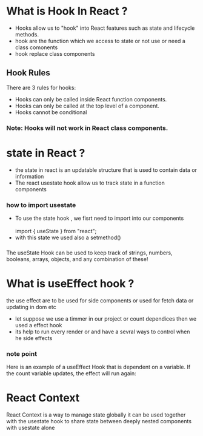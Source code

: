 # What is Hook In React ?

- Hooks allow us to "hook" into React features such as state and lifecycle methods.
- hook are the function which we access to state or not use or need a class comonents
- hook replace class components

## Hook Rules

There are 3 rules for hooks:

- Hooks can only be called inside React function components.
- Hooks can only be called at the top level of a component.
- Hooks cannot be conditional

### Note: Hooks will not work in React class components.

# state in React ?

- the state in react is an updatable structure that is used to contain data or information
- The react usestate hook allow us to track state in a function components

### how to import usestate

- To use the state hook , we fisrt need to import into our components  
  <br> import { useState } from "react";
- with this state we used also a setmethod()

###

The useState Hook can be used to keep track of strings, numbers, booleans, arrays, objects, and any combination of these!

# What is useEffect hook ?

the use effect are to be used for side components or used for fetch data or updating in dom etc

- let suppose we use a timmer in our project or count dependices then we used a effect hook
- its help to run every render or and have a sevral ways to control when he side effects

### note point

Here is an example of a useEffect Hook that is dependent on a variable. If the count variable updates, the effect will run again:

# React Context

React Context is a way to manage state globally
it can be used together with the usestate hook to share state between deeply nested components with usestate alone
